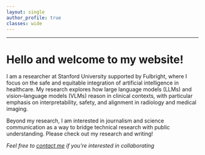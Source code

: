 ```yaml
---
layout: single
author_profile: true
classes: wide
---
```


<style>
/* Make the sidebar profile avatar bigger and keep it circular */
.author__avatar img {
  width: 180px;        /* adjust: 150–240px usually looks good */
  max-width: none;     /* override theme's max-width */
  height: auto;
  border-radius: 50%;
}

/* Optional: center it a bit nicer in the sidebar */
.author__avatar {
  display: flex;
  justify-content: center;
}
</style>


---
# **Hello and welcome to my website!**

I am a researcher at Stanford University supported by Fulbright, where I focus on the safe and equitable integration of artificial intelligence in healthcare. My research explores how large language models (LLMs) and vision–language models (VLMs) reason in clinical contexts, with particular emphasis on interpretability, safety, and alignment in radiology and medical imaging.

Beyond my research, I am interested in journalism and science communication as a way to bridge technical research with public understanding. Please check out my research and writing!











*Feel free to [contact me](mailto:sonali3@stanford.edu) if you're interested in collaborating*
